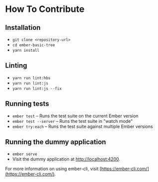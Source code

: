 # How To Contribute

## Installation

* `git clone <repository-url>`
* `cd ember-basic-tree`
* `yarn install`

## Linting

* `yarn run lint:hbs`
* `yarn run lint:js`
* `yarn run lint:js --fix`

## Running tests

* `ember test` – Runs the test suite on the current Ember version
* `ember test --server` – Runs the test suite in "watch mode"
* `ember try:each` – Runs the test suite against multiple Ember versions

## Running the dummy application

* `ember serve`
* Visit the dummy application at [http://localhost:4200](http://localhost:4200).

For more information on using ember-cli, visit [https://ember-cli.com/](https://ember-cli.com/).
